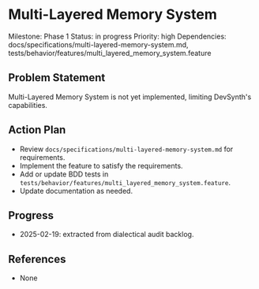 # Multi-Layered Memory System
Milestone: Phase 1
Status: in progress
Priority: high
Dependencies: docs/specifications/multi-layered-memory-system.md, tests/behavior/features/multi_layered_memory_system.feature

## Problem Statement
Multi-Layered Memory System is not yet implemented, limiting DevSynth's capabilities.


## Action Plan
- Review `docs/specifications/multi-layered-memory-system.md` for requirements.
- Implement the feature to satisfy the requirements.
- Add or update BDD tests in `tests/behavior/features/multi_layered_memory_system.feature`.
- Update documentation as needed.

## Progress
- 2025-02-19: extracted from dialectical audit backlog.

## References
- None
